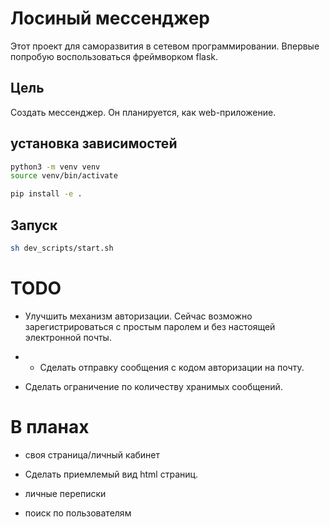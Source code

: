 # Лосиный мессенджер

Этот проект для саморазвития в сетевом программировании. Впервые попробую воспользоваться фреймворком flask.

## Цель 
 
Создать мессенджер. Он планируется, как web-приложение.

## установка зависимостей

```bash
python3 -m venv venv
source venv/bin/activate

pip install -e .
```

## Запуск

```bash
sh dev_scripts/start.sh
```

# TODO

- Улучшить механизм авторизации. Сейчас возможно зарегистрироваться с простым паролем и без настоящей электронной почты.

- - Сделать отправку сообщения с кодом авторизации на почту.

- Сделать ограничение по количеству хранимых сообщений.

# В планах

- своя страница/личный кабинет

- Сделать приемлемый вид html страниц.

- личные переписки

- поиск по пользователям